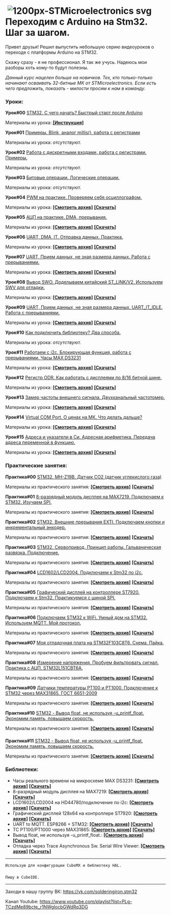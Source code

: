 #  ![1200px-STMicroelectronics svg](https://user-images.githubusercontent.com/68805120/90241814-7886fe80-de34-11ea-99b6-de18303a26fc.png) Переходим с Arduino на Stm32. Шаг за шагом.
Привет друзья! Решил выпустить небольшую серию видеоуроков о переходе с платформы Arduino на STM32.

Скажу сразу - я не профессионал. Я так же учусь. Надеюсь мои разборы хоть кому-то будут полезны.

*Данный курс нацелен больше на новичков. Тех, кто только-только начинают осваивать 32-битные МК от STMicroelectronics.*
*Если есть чего предложить, показать - милости просим к нам в команду.*

### **Уроки:**

**Урок#00** [STM32. C чего начать? Быстрый старт после Arduino](https://youtu.be/kYrOqSpjNe0)

Материалы из урока: **[[Инструкция]](https://github.com/Solderingironspb/Lessons-Stm32/blob/Lesson_0/Lesson_0/README.md)**

**Урок#01** [Примеры. Blink, аналог millis(), работа с регистрами](https://youtu.be/wvOIsZvOJIk)

Материалы из урока: *отсутствуют.*

**Урок#02** [Работа с дискретными входами, работа с регистрами. Примеры.](https://youtu.be/Ea-gn5RQTlY)

Материалы из урока: *отсутствуют.*

**Урок#03** [Битовые операции. Логические операции.](https://youtu.be/ArH_noDTQLE)

Материалы из урока: *отсутствуют.*

**Урок#04** [PWM на практике. Проверяем себя осциллографом.](https://youtu.be/ZEdIQvwIpaM)

Материалы из урока: **[[Cмотреть архив]](https://github.com/Solderingironspb/Lessons-Stm32/tree/Lesson_4)** **[[Скачать]](https://github.com/Solderingironspb/Lessons-Stm32/archive/Lesson_4.zip)**

**Урок#05** [АЦП на практике. DMA, прерывания.](https://youtu.be/4DPMhs-hNMU)

Материалы из урока: **[[Cмотреть архив]](https://github.com/Solderingironspb/Lessons-Stm32/tree/Lesson_5)** **[[Скачать]](https://github.com/Solderingironspb/Lessons-Stm32/archive/Lesson_5.zip)**

**Урок#06** [UART, DMA, IT. Отправка данных. Практика.](https://youtu.be/9j-9PoBIlkA)

Материалы из урока: **[[Cмотреть архив]](https://github.com/Solderingironspb/Lessons-Stm32/tree/Lesson_6)** **[[Скачать]](https://github.com/Solderingironspb/Lessons-Stm32/archive/Lesson_6.zip)**

**Урок#07** [UART, Прием данных, не зная размера данных. Работа с прерываниями.](https://youtu.be/8dO7s2SFmyE)

Материалы из урока: **[[Cмотреть архив]](https://github.com/Solderingironspb/Lessons-Stm32/tree/Lesson_7)** **[[Скачать]](https://github.com/Solderingironspb/Lessons-Stm32/archive/Lesson_7.zip)**

**Урок#08** [Вывод SWO. Доделываем китайский ST_LINK/V2. Используем SWV для отладки. ](https://youtu.be/NYWTS3dhKJM)

Материалы из урока: **[[Cмотреть архив]](https://github.com/Solderingironspb/Lessons-Stm32/tree/Lesson_8)** **[[Скачать]](https://github.com/Solderingironspb/Lessons-Stm32/archive/Lesson_8.zip)**

**Урок#09** [UART, Прием данных, не зная размера данных. UART_IT_IDLE. Работа с прерываниями.](https://youtu.be/2qkGNR6aKGY)

Материалы из урока: **[[Cмотреть архив]](https://github.com/Solderingironspb/Lessons-Stm32/tree/Lesson_9)** **[[Скачать]](https://github.com/Solderingironspb/Lessons-Stm32/archive/Lesson_9.zip)**

**Урок#10** [Как подключить библиотеку? Два способа.](https://youtu.be/WpP4w0iYOY4)

Материалы из урока: *отсутствуют.*

**Урок#11** [Работаем с i2c. Блокирующая функция, работа с прерываниями. Часы MAX DS3231](https://youtu.be/Lx17QUAI1yU)

Материалы из урока: **[[Cмотреть архив]](https://github.com/Solderingironspb/Lessons-Stm32/tree/Lesson_11)** **[[Скачать]](https://github.com/Solderingironspb/Lessons-Stm32/archive/Lesson_11.zip)**

**Урок#12** [Регистр ODR. Как работать с дисплеями по 8/16 битной шине.](https://youtu.be/_HuutC2Qx0Y)

Материалы из урока: **[[Cмотреть архив]](https://github.com/Solderingironspb/Lessons-Stm32/tree/Lesson_12)** **[[Скачать]](https://github.com/Solderingironspb/Lessons-Stm32/archive/Lesson_12.zip)**

**Урок#13** [Замер частоты внешнего сигнала. Двухканальный частотомер.](https://youtu.be/g8KrZZ_vc7w)

Материалы из урока: **[[Cмотреть архив]](https://github.com/Solderingironspb/Lessons-Stm32/tree/Frequency_meter)** **[[Скачать]](https://github.com/Solderingironspb/Lessons-Stm32/archive/Frequency_meter.zip)**

**Урок#14**  [Virtual COM Port. О ценах на МК. Что делать дальше?](https://youtu.be/ipsWfXxMgoA)

Материалы из урока: **[[Cмотреть архив]](https://github.com/Solderingironspb/Lessons-Stm32/tree/Virtual_Com_Port)** **[[Скачать]](https://github.com/Solderingironspb/Lessons-Stm32/archive/Virtual_Com_Port.zip)**

**Урок#15**  [Адреса и указатели в Си. Адресная арифметика. Передача адреса переменной в функцию.](https://youtu.be/lVs1B15UOnU)

Материалы из урока: **[[Cмотреть архив]](https://github.com/Solderingironspb/Lessons-Stm32/tree/Lesson_pointers_in_C)** **[[Скачать]](https://github.com/Solderingironspb/Lessons-Stm32/archive/Lesson_pointers_in_C.zip)**

### **Практические занятия:**
**Практика#00** [STM32. MH-Z19B. Датчик CO2 (датчик углекислого газа)](https://youtu.be/N8lKoYhOuvM)

Материалы из практического занятия: **[[Cмотреть архив]](https://github.com/Solderingironspb/Lessons-Stm32/tree/MH-Z19B)** **[[Скачать]](https://github.com/Solderingironspb/Lessons-Stm32/archive/MH-Z19B.zip)**

**Практика#01** [8-разрядный модуль дисплея на MAX7219. Подключаем к STM32. Изучаем SPI.](https://youtu.be/BonEEaQX8vg)

Материалы из практического занятия: **[[Cмотреть архив]](https://github.com/Solderingironspb/Lessons-Stm32/tree/MAX7219)** **[[Скачать]](https://github.com/Solderingironspb/Lessons-Stm32/archive/MAX7219.zip)**

**Практика#02** [STM32. Внешние прерывания EXTI. Подключаем кнопки и инкрементальный энкодер.](https://youtu.be/zRNqnhbXJlw)

Материалы из практического занятия: **[[Cмотреть архив]](https://github.com/Solderingironspb/Lessons-Stm32/tree/STM32_EXTI)** **[[Скачать]](https://github.com/Solderingironspb/Lessons-Stm32/archive/STM32_EXTI.zip)**

**Практика#03** [STM32. Сервопривод. Принцип работы. Гальваническая развязка. Подключение.](https://youtu.be/qiOir58Yiwc)

Материалы из практического занятия: **[[Cмотреть архив]](https://github.com/Solderingironspb/Lessons-Stm32/tree/Servo)** **[[Скачать]](https://github.com/Solderingironspb/Lessons-Stm32/archive/Servo.zip)**

**Практика#04** [LCD1602/LCD2004. Подключаем к Stm32 по i2c.](https://youtu.be/YWlJOK5_ZKs)

Материалы из практического занятия: **[[Cмотреть архив]](https://github.com/Solderingironspb/Lessons-Stm32/tree/HD44780_I2C)** **[[Скачать]](https://github.com/Solderingironspb/Lessons-Stm32/archive/HD44780_I2C.zip)**

**Практика#05** [Графический дисплей на контроллере ST7920. Подключаем к Stm32. Практикуемся с шиной SPI.](https://youtu.be/RuUFxePFrmo)

Материалы из практического занятия: **[[Cмотреть архив]](https://github.com/Solderingironspb/Lessons-Stm32/tree/ST7920_128x64)** **[[Скачать]](https://github.com/Solderingironspb/Lessons-Stm32/archive/ST7920_128x64.zip)**

**Практика#06** [Подключаем STM32 к WiFi. Умный дом на STM32. Используем MQTT. Мой протокол.](https://youtu.be/DlzfYDCvmO0)

Материалы из практического занятия: **[[Cмотреть архив]](https://github.com/Solderingironspb/Lessons-Stm32/tree/STM32_MQTT)** **[[Скачать]](https://github.com/Solderingironspb/Lessons-Stm32/archive/STM32_MQTT.zip)**

**Практика#07** [Моя отладочная плата на STM32F103C8T6. Схема. Пайка.](https://youtu.be/M9-TEp2PCPw)

Материалы из практического занятия: **[[Cмотреть архив]](https://github.com/Solderingironspb/Lessons-Stm32/tree/STM32F103C8T6_board)** **[[Скачать]](https://github.com/Solderingironspb/Lessons-Stm32/archive/STM32F103C8T6_board.zip)**

**Практика#08** [Измерение напряжения. Пробуем фильтровать сигнал. Практика с АЦП. STM32L151CBT6A.](https://youtu.be/feRibFTpwaU)

Материалы из практического занятия: **[[Cмотреть архив]](https://github.com/Solderingironspb/Lessons-Stm32/tree/ADC_Voltmeter_1)** **[[Скачать]](https://github.com/Solderingironspb/Lessons-Stm32/archive/ADC_Voltmeter_1.zip)**

**Практика#09** [Датчики температуры PT100 и PT1000. Подключение к STM32 через MAX31865. ГОСТ 6651-2009](https://youtu.be/Y0EczfI6f4M)

Материалы из практического занятия: **[[Cмотреть архив]](https://github.com/Solderingironspb/Lessons-Stm32/tree/MAX31865)** **[[Скачать]](https://github.com/Solderingironspb/Lessons-Stm32/archive/MAX31865.zip)**

**Практика#10** [STM32 - Вывод float, не используя -u_printf_float. Экономим память, повышаем скорость.](https://youtu.be/SRfW3AsPytE)

Материалы из практического занятия: **[[Cмотреть архив]](https://github.com/Solderingironspb/Lessons-Stm32/tree/Float_transform)** **[[Скачать]](https://github.com/Solderingironspb/Lessons-Stm32/archive/Float_transform.zip)**
###

**Практика#11** [STM32 - Вывод float, не используя -u_printf_float. Экономим память, повышаем скорость.](https://youtu.be/ajEqZN5s5xc)

Материалы из практического занятия: **[[Cмотреть архив]](https://github.com/Solderingironspb/Lessons-Stm32/tree/Practice%2311)** **[[Скачать]](https://github.com/Solderingironspb/Lessons-Stm32/archive/Practice%2311.zip)**
###

### **Библиотеки:**
- Часы реального времени на микросхеме MAX DS3231: **[[Cмотреть архив]](https://github.com/Solderingironspb/Lessons-Stm32/tree/MAX_DS3231)** **[[Скачать]](https://github.com/Solderingironspb/Lessons-Stm32/archive/MAX_DS3231.zip)**
- 8-разрядный модуль дисплея на MAX7219: **[[Cмотреть архив]](https://github.com/Solderingironspb/Lessons-Stm32/tree/MAX7219)** **[[Скачать]](https://github.com/Solderingironspb/Lessons-Stm32/archive/MAX7219.zip)**
- LCD1602/LCD2004 на HD44780/подключение по i2c: **[[Cмотреть архив]](https://github.com/Solderingironspb/Lessons-Stm32/tree/HD44780_I2C)** **[[Скачать]](https://github.com/Solderingironspb/Lessons-Stm32/archive/HD44780_I2C.zip)**
- Графический дисплей 128x64 на контроллере ST7920: **[[Cмотреть архив]](https://github.com/Solderingironspb/Lessons-Stm32/tree/ST7920_128x64)** **[[Скачать]](https://github.com/Solderingironspb/Lessons-Stm32/archive/ST7920_128x64.zip)**
- UART to MQTT. ESP8266 + STM32: **[[Cмотреть архив]](https://github.com/Solderingironspb/Lessons-Stm32/tree/STM32_MQTT)** **[[Скачать]](https://github.com/Solderingironspb/Lessons-Stm32/archive/STM32_MQTT.zip)**
- ТС PT100/PT1000 через MAX31865: **[[Cмотреть архив]](https://github.com/Solderingironspb/Lessons-Stm32/tree/MAX31865)** **[[Скачать]](https://github.com/Solderingironspb/Lessons-Stm32/archive/MAX31865.zip)**
- Вывод float, не используя -u_printf_float.: **[[Cмотреть архив]](https://github.com/Solderingironspb/Lessons-Stm32/tree/Float_transform)** **[[Скачать]](https://github.com/Solderingironspb/Lessons-Stm32/archive/Float_transform.zip)**
- Отладка через Trace Asynchronous Sw. Serial Wire Viewer: **[[Cмотреть архив]](https://github.com/Solderingironspb/Lessons-Stm32/tree/SWO)** **[[Скачать]](https://github.com/Solderingironspb/Lessons-Stm32/archive/SWO.zip)**
***
``` Использую для конфигурации CubeMX и библиотеку HAL. ```
#####
``` Пишу в CubeIDE. ```
***

Заходи в нашу группу ВК: https://vk.com/solderingiron.stm32

Канал Youtube: https://www.youtube.com/playlist?list=PLg-TCzdMe89bcte_r1NWgIocbGWdRq3DG
